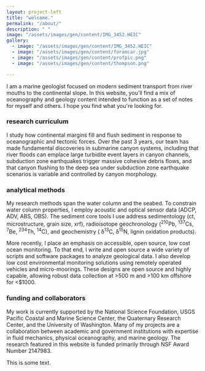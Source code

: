```yaml
---
layout: project-left
title: "welcome."
permalink: "/about/"
description: " "
image: "/assets/images/gen/content/IMG_3452.HEIC"
gallery:
  - image: "/assets/images/gen/content/IMG_3452.HEIC"
  - image: "/assets/images/gen/content/foramcar.jpg"
  - image: "/assets/images/gen/content/profpic.png"
  - image: "/assets/images/gen/content/thompson.png"

---
```

 I am a marine geologist focused on modern sediment transport from river mouths to the continental slope. In this website, you'll find a mix of oceanography and geology content intended to function as a set of notes for myself and others. I hope you find what you're looking for.

### research curriculum
 I study how continental margins fill and flush sediment in response to oceanographic and tectonic forces. Over the past 3 years, our team has made fundamental discoveries in submarine canyon systems, including that river floods can emplace large turbidite event layers in canyon channels, subduction zone earthquakes trigger massive cohesive debris flows, and that canyon flushing to the deep sea under subduction zone earthquake scenarios is variable and controlled by canyon morphology.
  

### analytical methods
My research methods span the water column and the seabed. To constrain water column properties, I employ acoustic and optical sensor data (ADCP, ADV, ABS, OBS). The sediment core tools I use address sedimentology (ct, microstructure, grain size, xrf), radioisotope geochronology (<sup>210</sup>Pb, <sup>137</sup>Cs, <sup>7</sup>Be, <sup>234</sup>Th, <sup>14</sup>C), and geochemistry ( δ<sup>13</sup>C,  δ<sup>15</sup>N, lignin oxidation products).
 
 More recently, I place an emphasis on accessible, open source, low cost ocean monitoring. To that end, I write and open source a wide variety of scripts and software packages to analyze geological data. I also develop low cost environmental monitoring solutions using remotely operated vehicles and micro-moorings. These designs are open source and highly capable, allowing robust data collection at >500 m and >100 km offshore for <$1000.


### funding and collaborators

  My work is currently supported by the National Science Foundation, USGS Pacific Coastal and Marine Science Center, the Quaternary Research Center, and the University of Washington. Many of my projects are a collaboration between academic and government institutions with expertise in fluid mechanics, physical oceanography, and marine geology. The research featured in this website is funded primarily through NSF Award Number 2147983.

  This is some  text.